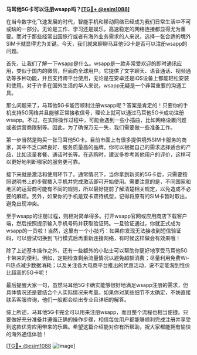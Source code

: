 **马耳他5G卡可以注册wsapp吗？[[TG💪+ @esim1088](https://t.me/s/esim1088)]**

在当今数字化飞速发展的时代，智能手机和移动网络已经成为我们日常生活中不可或缺的一部分。无论是工作、学习还是娱乐，高速稳定的网络连接都显得尤为重要。而对于那些经常出国旅行或者有海外业务需求的人来说，选择一张合适的境外SIM卡就显得尤为关键。今天，我们就来聊聊马耳他5G卡是否可以注册wsapp的问题。

首先，让我们了解一下wsapp是什么。wsapp是一款非常受欢迎的即时通讯应用，类似于国内的微信，但面向全球用户。它提供了文字聊天、语音通话、视频通话等多种功能，并且支持跨平台使用，无论是在安卓还是iOS设备上都能轻松安装和使用。对于许多在国外生活的华人来说，wsapp无疑是一个非常重要的沟通工具。

那么问题来了，马耳他5G卡能否顺利注册wsapp呢？答案是肯定的！只要你的手机支持5G网络并且能够正常接收信号，理论上就可以通过马耳他5G卡成功注册wsapp。不过，在实际操作过程中，可能会遇到一些小插曲，比如网络设置问题或者运营商限制等。因此，为了确保万无一失，我们需要做一些准备工作。

第一步当然是购买一张马耳他5G卡。目前市面上有很多提供境外SIM卡服务的商家，其中不乏口碑良好、服务质量高的品牌。你可以根据自己的需求选择适合的产品，比如流量套餐、通话时长等。在选购时，建议多参考其他用户的评价，这样可以更好地判断哪家的服务更可靠。

接下来就是激活和使用环节了。通常情况下，当你拿到新买的5G卡后，只需要按照说明书上的步骤插入手机并完成激活即可开始使用。需要注意的是，不同国家和地区的运营商可能有不同的规则，所以最好提前了解清楚相关规定，以免造成不必要的麻烦。另外，如果你的手机是双卡双待机型，记得将原有的SIM卡暂时取出，避免出现冲突。

至于wsapp的注册过程，则相对简单得多。打开wsapp官网或应用商店下载客户端，然后按照提示输入手机号码并获取验证码。一旦验证通过，你就正式成为wsapp的一员啦！当然，这里有一个小技巧：如果你发现无法接收到短信验证码，可以尝试切换到飞行模式后再重新连接网络，有时候这样做会有效果哦！

除了上述基本操作之外，还有一些额外的小贴士可以帮助你更好地享受马耳他5G卡带来的便利。例如，定期检查剩余流量情况以避免超额消费；尽量利用免费Wi-Fi热点减少数据消耗；以及关注各大电商平台推出的优惠活动，说不定能淘到性价比超高的5G卡呢！

最后提醒大家一句，虽然马耳他5G卡确实能够很好地满足wsapp注册的需求，但具体情况还是要结合个人实际情况来考量。如果你对某些细节不太确定，不妨直接联系客服咨询，他们一般都会给出专业且详细的解答。

综上所述，马耳他5G卡完全可以用来注册wsapp，而且整个流程也相当便捷。只要做好充分准备并遵循正确的操作步骤，相信每位用户都能够顺利完成注册并享受到这款优秀应用带来的乐趣。希望这篇介绍能对你有所帮助，祝大家都能拥有愉快的海外通信体验！

[[TG💪+ @esim1088](https://t.me/s/esim1088) ![Image](https://i.postimg.cc/4NQfJmqS/Snipaste-2025-05-13-00-14-12.png)]